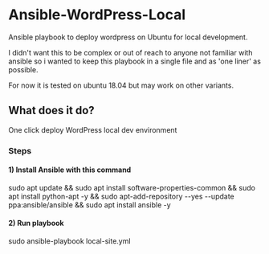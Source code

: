 # Ansible-WordPress-Local
Ansible playbook to deploy wordpress on Ubuntu for local development.

I didn't want this to be complex or out of reach to anyone not familiar with ansible so i wanted to keep this playbook in a single file and as 'one liner' as possible.

For now it is tested on ubuntu 18.04 but may work on other variants.

## What does it do?
One click deploy WordPress local dev environment

### Steps

#### 1) Install Ansible with this command
sudo apt update && sudo apt install software-properties-common && sudo apt install python-apt -y && sudo apt-add-repository --yes --update ppa:ansible/ansible && sudo apt install ansible -y

#### 2) Run playbook
sudo ansible-playbook local-site.yml
